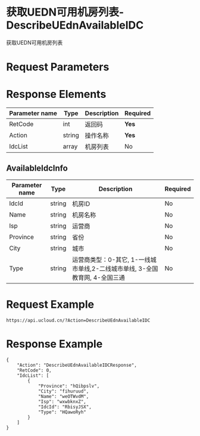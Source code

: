 # 获取UEDN可用机房列表-DescribeUEdnAvailableIDC

获取UEDN可用机房列表

# Request Parameters

# Response Elements
|Parameter name|Type|Description|Required|
|---|---|---|---|
|RetCode|int|返回码|**Yes**|
|Action|string|操作名称|**Yes**|
|IdcList|array|机房列表|No|

## AvailableIdcInfo
|Parameter name|Type|Description|Required|
|---|---|---|---|
|IdcId|string|机房ID|No|
|Name|string|机房名称|No|
|Isp|string|运营商|No|
|Province|string|省份|No|
|City|string|城市|No|
|Type|string|运营商类型：0-其它, 1-一线城市单线,2-二线城市单线, 3-全国教育网, 4-全国三通|No|

# Request Example
```
https://api.ucloud.cn/?Action=DescribeUEdnAvailableIDC
```

# Response Example
```
{
    "Action": "DescribeUEdnAvailableIDCResponse", 
    "RetCode": 0, 
    "IdcList": [
        {
            "Province": "hQibpslv", 
            "City": "fihuruud", 
            "Name": "weOTWvdM", 
            "Isp": "wxwbknxZ", 
            "IdcId": "RbisyJSX", 
            "Type": "HQawoRyh"
        }
    ]
}
```

